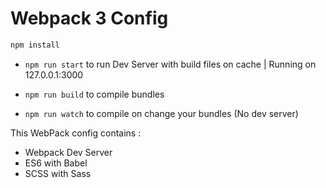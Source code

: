 # Webpack 3 Config


```bash
npm install
```
- ```npm run start``` to run Dev Server with build files on cache | Running on 127.0.0.1:3000

- ```npm run build``` to compile bundles

- ```npm run watch``` to compile on change your bundles (No dev server)


This WebPack config contains :

* Webpack Dev Server
* ES6 with Babel
* SCSS with Sass
